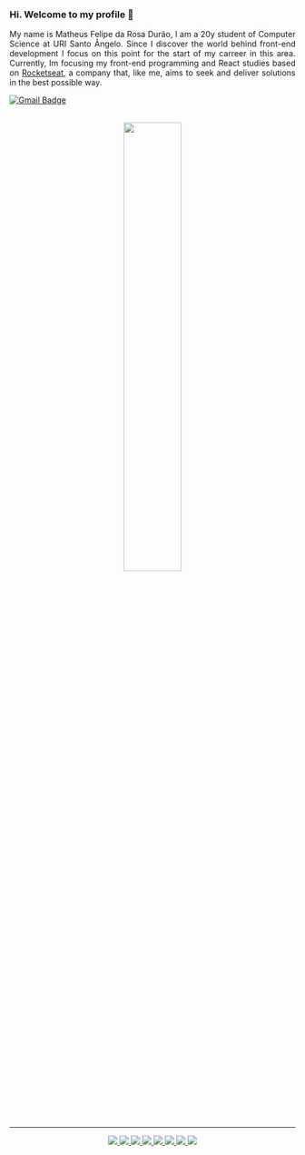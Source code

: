 
### Hi. Welcome to my profile 👋

<p align="justify">My name is Matheus Felipe da Rosa Durão, I am a 20y student of Computer Science at URI Santo Ângelo. Since I discover the world behind front-end development I focus on this point for the start of my carreer in this area. Currently, Im focusing my front-end programming and React studies based on <a href="https://rocketseat.com.br/">Rocketseat</a>, a company that, like me, aims to seek and deliver solutions in the best possible way.</p>

<div align="left">
  
  [![Gmail Badge](https://img.shields.io/badge/-Gmail-c14438?style=flat-square&logo=Gmail&logoColor=white&link=mailto:matheusdurao2000@gmail.com)](mailto:matheusdurao2000@gmail.com)

</div>

<br>

<div align="center">
   
   <img src="https://campuscode-site.s3.sa-east-1.amazonaws.com/newsletter/react_black.gif" width="45%">

</div>

  ***
  <div align="center">
  <a href="https://www.markdownguide.org/">
      <img src="https://img.shields.io/badge/-Markdown-000000?style=for-the-badge&labelColor=000000&logo=markdown&logoColor=white"/>
  </a>
  <a href="https://developer.mozilla.org/pt-BR/docs/Web/HTML">
      <img src="https://img.shields.io/badge/-HTML-E34F26?style=for-the-badge&labelColor=E34F26&logo=html5&logoColor=white"/>
  </a>
  <a href="https://www.w3schools.com/css/">
      <img src="https://img.shields.io/badge/-CSS-1572B6?style=for-the-badge&labelColor=1572B6&logo=css3&logoColor=white"/>
  </a>
  <a href="https://developer.mozilla.org/pt-BR/docs/Web/JavaScript">
      <img src="https://img.shields.io/badge/-Javascript-F7DF1E?style=for-the-badge&labelColor=F7DF1E&logo=javascript&logoColor=black"/>
  </a>
  <a href="https://www.typescriptlang.org/">
      <img src="https://img.shields.io/badge/-TypeScript-3178C6?style=for-the-badge&labelColor=3178C6&logo=typescript&logoColor=white"/>
  </a>
  <a href="https://pt-br.reactjs.org/">
      <img src="https://img.shields.io/badge/-React-61DAFB?style=for-the-badge&labelColor=61DAFB&logo=react&logoColor=black"/>
  </a>

  <!-- Versioning Tools -->
  <a href="https://git-scm.com/">
      <img src="https://img.shields.io/badge/-Git-F05032?style=for-the-badge&labelColor=F05032&logo=git&logoColor=white"/>
  </a>

  <!-- Databases -->
  <a href="https://www.mysql.com/">
      <img src="https://img.shields.io/badge/-MySQL-4479A1?style=for-the-badge&labelColor=4479A1&logo=mysql&logoColor=white"/>
  </a>

</div>
